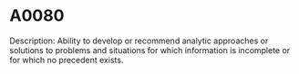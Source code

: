 # A0080
Description: Ability to develop or recommend analytic approaches or solutions to problems and situations for which information is incomplete or for which no precedent exists.

